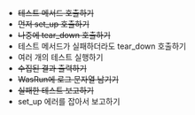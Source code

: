 - ~~테스트 메서드 호출하기~~
- ~~먼저 set_up 호출하기~~
- ~~나중에 tear_down 호출하기~~
- 테스트 메서드가 실패하더라도 tear_down 호출하기
- 여러 개의 테스트 실행하기
- ~~수집된 결과 출력하기~~
- ~~WasRun에 로그 문자열 남기기~~
- ~~실패한 테스트 보고하기~~
- set_up 에러를 잡아서 보고하기